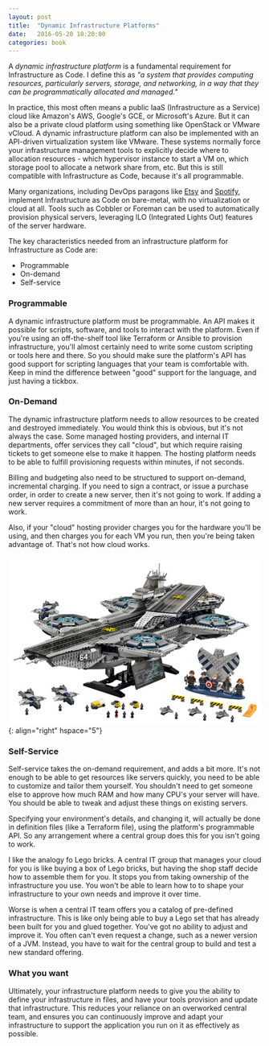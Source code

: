 ```yaml
---
layout: post
title:  "Dynamic Infrastructure Platforms"
date:   2016-05-20 10:20:00
categories: book
---
```


A _dynamic infrastructure platform_ is a fundamental requirement for Infrastructure as Code. I define this as _"a system that provides computing resources, particularly servers, storage, and networking, in a way that they can be programmatically allocated and managed."_

In practice, this most often means a public IaaS (Infrastructure as a Service) cloud like Amazon's AWS, Google's GCE, or Microsoft's Azure. But it can also be a private cloud platform using something like OpenStack or VMware vCloud. A dynamic infrastructure platform can also be implemented with an API-driven virtualization system like VMware. These systems normally force your infrastructure management tools to explicitly decide where to allocation resources - which hypervisor instance to start a VM on, which storage pool to allocate a network share from, etc. But this is still compatible with Infrastructure as Code, because it's all programmable.

Many organizations, including DevOps paragons like [Etsy](https://codeascraft.com/2016/02/22/putting-the-dev-in-devops-bringing-software-engineering-to-operations-infrastructure-tooling/) and [Spotify](https://labs.spotify.com/2016/03/25/managing-machines-at-spotify/), implement Infrastructure as Code on bare-metal, with no virtualization or cloud at all. Tools such as Cobbler or Foreman can be used to automatically provision physical servers, leveraging ILO (Integrated Lights Out) features of the server hardware.

The key characteristics needed from an infrastructure platform for Infrastructure as Code are:

- Programmable
- On-demand
- Self-service


### Programmable

A dynamic infrastructure platform must be programmable. An API makes it possible for scripts, software, and tools to interact with the platform. Even if you're using an off-the-shelf tool like Terraform or Ansible to provision infrastructure, you'll almost certainly need to write some custom scripting or tools here and there. So you should make sure the platform's API has good support for scripting languages that your team is comfortable with. Keep in mind the difference between "good" support for the language, and just having a tickbox.


### On-Demand

The dynamic infrastructure platform needs to allow resources to be created and destroyed immediately. You would think this is obvious, but it's not always the case. Some managed hosting providers, and internal IT departments, offer services they call "cloud", but which require raising tickets to get someone else to make it happen. The hosting platform needs to be able to fulfill provisioning requests within minutes, if not seconds.

Billing and budgeting also need to be structured to support on-demand, incremental charging. If you need to sign a contract, or issue a purchase order, in order to create a new server, then it's not going to work. If adding a new server requires a commitment of more than an hour, it's not going to work.

Also, if your "cloud" hosting provider charges you for the hardware you'll be using, and then charges you for each VM you run, then you're being taken advantage of. That's not how cloud works.

![Lego SHIELD helicarrier](/images/lego-shield-carrier.jpg){: align="right" hspace="5"}

### Self-Service

Self-service takes the on-demand requirement, and adds a bit more. It's not enough to be able to get resources like servers quickly, you need to be able to customize and tailor them yourself. You shouldn't need to get someone else to approve how much RAM and how many CPU's your server will have. You should be able to tweak and adjust these things on existing servers.

Specifying your environment's details, and changing it, will actually be done in definition files (like a Terraform file), using the platform's programmable API. So any arrangement where a central group does this for you isn't going to work.

I like the analogy fo Lego bricks. A central IT group that manages your cloud for you is like buying a box of Lego bricks, but having the shop staff decide how to assemble them for you. It stops you from taking ownership of the infrastructure you use. You won't be able to learn how to to shape your infrastructure to your own needs and improve it over time.

Worse is when a central IT team offers you a catalog of pre-defined infrastructure. This is like only being able to buy a Lego set that has already been built for you and glued together. You've got no ability to adjust and improve it. You often can't even request a change, such as a newer version of a JVM. Instead, you have to wait for the central group to build and test a new standard offering.


### What you want

Ultimately, your infrastructure platform needs to give you the ability to define your infrastructure in files, and have your tools provision and update that infrastructure. This reduces your reliance on an overworked central team, and ensures you can continuously improve and adapt your infrastructure to support the application you run on it as effectively as possible.

